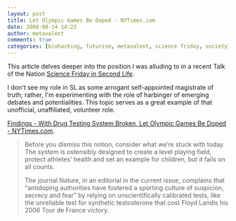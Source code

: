 ```yaml
---
layout: post
title: Let Olympic Games Be Doped - NYTimes.com
date: 2008-08-14 14:23
author: metavalent
comments: true
categories: [biohacking, futurism, metavalent, science friday, society]
---
```

This article delves deeper into the position I was alluding to in a recent Talk of the Nation <a href="https://slurl.com/secondlife/Science%20Friday/">Science Friday in Second Life</a>. 

I don't see my role in SL as some arrogant self-appointed magistrate of truth; rather, I'm experimenting with the role of harbinger of emerging debates and potentialities. This topic serves as a great example of that unofficial, unaffiliated, volunteer role.

<a href="https://www.nytimes.com/2008/08/12/science/12tier.html_r=2&amp;ref=science&amp;oref=slogin&amp;oref=slogin#">Findings - With Drug Testing System Broken, Let Olympic Games Be Doped - NYTimes.com</a>.<blockquote>Before you dismiss this notion, consider what we’re stuck with today. The system is ostensibly designed to create a level playing field, protect athletes’ health and set an example for children, but it fails on all counts.

The journal Nature, in an editorial in the current issue, complains that “antidoping authorities have fostered a sporting culture of suspicion, secrecy and fear” by relying on unscientifically calibrated tests, like the unreliable test for synthetic testosterone that cost Floyd Landis his 2006 Tour de France victory. 
</blockquote>





